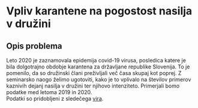 # Vpliv karantene na pogostost nasilja v družini
## Opis problema
Leto 2020 je zaznamovala epidemija covid-19 virusa, posledica katere je bila dolgotrajno obdobje karantena za državljane republike Slovenija. To je pomenilo, da so družinski člani preživljali več časa skupaj kot poprej. Z seminarsko naogo želimo ugotoviti, kako je to vplivalo na številov primerov kaznivih dejanj nasilja v družini ter njihovo intenziteto. Primerjali bomo podatke med letoma 2019 in 2020.<br>
Podatki so pridobljeni z sledečega <a href="https://www.policija.si/o-slovenski-policiji/statistika/kriminaliteta">vira</a>.

